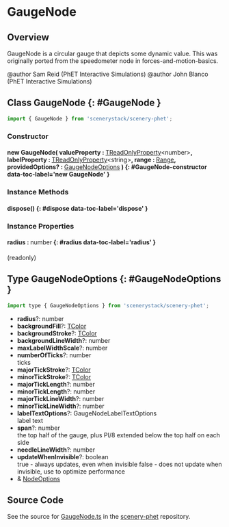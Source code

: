 # GaugeNode

## Overview

GaugeNode is a circular gauge that depicts some dynamic value.
This was originally ported from the speedometer node in forces-and-motion-basics.

@author Sam Reid (PhET Interactive Simulations)
@author John Blanco (PhET Interactive Simulations)

## Class GaugeNode {: #GaugeNode }


```js
import { GaugeNode } from 'scenerystack/scenery-phet';
```
### Constructor

#### new GaugeNode( valueProperty : <span style="font-weight: 400;">[TReadOnlyProperty](../axon/TReadOnlyProperty.md)&lt;<span style="color: hsla(calc(var(--md-hue) + 180deg),80%,40%,1);">number</span>&gt;</span>, labelProperty : <span style="font-weight: 400;">[TReadOnlyProperty](../axon/TReadOnlyProperty.md)&lt;<span style="color: hsla(calc(var(--md-hue) + 180deg),80%,40%,1);">string</span>&gt;</span>, range : <span style="font-weight: 400;">[Range](../dot/Range.md)</span>, providedOptions? : <span style="font-weight: 400;">[GaugeNodeOptions](../scenery-phet/GaugeNode.md#GaugeNodeOptions)</span> ) {: #GaugeNode-constructor data-toc-label='new GaugeNode' }

### Instance Methods

#### dispose() {: #dispose data-toc-label='dispose' }

### Instance Properties

#### radius : <span style="font-weight: 400;"><span style="color: hsla(calc(var(--md-hue) + 180deg),80%,40%,1);">number</span></span> {: #radius data-toc-label='radius' }

(readonly)



## Type GaugeNodeOptions {: #GaugeNodeOptions }


```js
import type { GaugeNodeOptions } from 'scenerystack/scenery-phet';
```


- **radius**?: <span style="color: hsla(calc(var(--md-hue) + 180deg),80%,40%,1);">number</span>
- **backgroundFill**?: [TColor](../scenery/TColor.md)
- **backgroundStroke**?: [TColor](../scenery/TColor.md)
- **backgroundLineWidth**?: <span style="color: hsla(calc(var(--md-hue) + 180deg),80%,40%,1);">number</span>
- **maxLabelWidthScale**?: <span style="color: hsla(calc(var(--md-hue) + 180deg),80%,40%,1);">number</span>
- **numberOfTicks**?: <span style="color: hsla(calc(var(--md-hue) + 180deg),80%,40%,1);">number</span>
<br>  ticks
- **majorTickStroke**?: [TColor](../scenery/TColor.md)
- **minorTickStroke**?: [TColor](../scenery/TColor.md)
- **majorTickLength**?: <span style="color: hsla(calc(var(--md-hue) + 180deg),80%,40%,1);">number</span>
- **minorTickLength**?: <span style="color: hsla(calc(var(--md-hue) + 180deg),80%,40%,1);">number</span>
- **majorTickLineWidth**?: <span style="color: hsla(calc(var(--md-hue) + 180deg),80%,40%,1);">number</span>
- **minorTickLineWidth**?: <span style="color: hsla(calc(var(--md-hue) + 180deg),80%,40%,1);">number</span>
- **labelTextOptions**?: GaugeNodeLabelTextOptions
<br>  label text
- **span**?: <span style="color: hsla(calc(var(--md-hue) + 180deg),80%,40%,1);">number</span>
<br>  the top half of the gauge, plus PI/8 extended below the top half on each side
- **needleLineWidth**?: <span style="color: hsla(calc(var(--md-hue) + 180deg),80%,40%,1);">number</span>
- **updateWhenInvisible**?: <span style="color: hsla(calc(var(--md-hue) + 180deg),80%,40%,1);">boolean</span>
<br>  true - always updates, even when invisible
  false - does not update when invisible, use to optimize performance
- &amp; [NodeOptions](../scenery/Node.md#NodeOptions)




## Source Code

See the source for [GaugeNode.ts](https://github.com/phetsims/scenery-phet/blob/main/js/GaugeNode.ts) in the [scenery-phet](https://github.com/phetsims/scenery-phet) repository.
